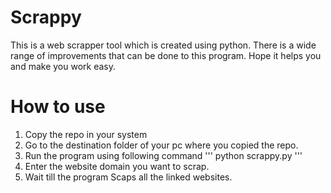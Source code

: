 # Scrappy
This is a web scrapper tool which is created using python. There is a wide range of improvements that can be done to this program. Hope it helps you and make you work easy.

# How to use
1) Copy the repo in your system
2) Go to the destination folder of your pc where you copied the repo.
3) Run the program using following command
   '''
   python scrappy.py
   '''
5) Enter the website domain you want to scrap.
6) Wait till the program Scaps all the linked websites.
